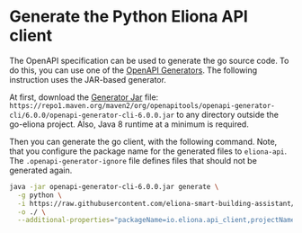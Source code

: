 # Generate the Python Eliona API client #

The OpenAPI specification can be used to generate the go source code. To do this, you can use one of the [OpenAPI Generators](https://openapi-generator.tech/). The following instruction uses the JAR-based generator.

At first, download the [Generator Jar](https://openapi-generator.tech/docs/installation#jar) file: `https://repo1.maven.org/maven2/org/openapitools/openapi-generator-cli/6.0.0/openapi-generator-cli-6.0.0.jar` to any directory outside the go-eliona project. Also, Java 8 runtime at a minimum is required.

Then you can generate the go client, with the following command. Note, that you configure the package name for the generated files to `eliona-api`. The `.openapi-generator-ignore` file defines files that should not be generated again.

```bash
java -jar openapi-generator-cli-6.0.0.jar generate \
  -g python \
  -i https://raw.githubusercontent.com/eliona-smart-building-assistant/eliona-api/develop/openapi.yaml \
  -o ./ \
  --additional-properties="packageName=io.eliona.api_client,projectName=Python Eliona API client,packageVersion=1.0.1"
```